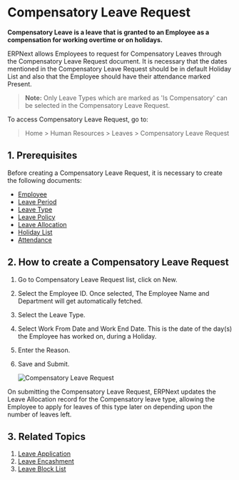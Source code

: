 <!-- add-breadcrumbs -->
# Compensatory Leave Request


**Compensatory Leave is a leave that is granted to an Employee as a compensation for working overtime or on holidays.**

 ERPNext allows Employees to request for Compensatory Leaves through the Compensatory Leave Request document. It is necessary that the dates mentioned in the Compensatory Leave Request should be in default Holiday List and also that the Employee should have their attendance marked Present. 
 
 > **Note:** Only Leave Types which are marked as 'Is Compensatory' can be selected in the Compensatory Leave Request.

To access Compensatory Leave Request, go to:

> Home > Human Resources > Leaves > Compensatory Leave Request 


## 1. Prerequisites

Before creating a Compensatory Leave Request, it is necessary to create the following documents:

* [Employee](/docs/user/manual/en/human-resources/employee)
* [Leave Period](/docs/user/manual/en/human-resources/leave-period)
* [Leave Type](/docs/user/manual/en/human-resources/leave-type)
* [Leave Policy](/docs/user/manual/en/human-resources/leave-policy)
* [Leave Allocation](/docs/user/manual/en/human-resources/leave-allocation)
* [Holiday List](/docs/user/manual/en/human-resources/holiday-list)
* [Attendance](/docs/user/manual/en/human-resources/attendance)


## 2. How to create a Compensatory Leave Request

1. Go to Compensatory Leave Request list, click on New.
1. Select the Employee ID. Once selected, The Employee Name and Department will get automatically fetched.
1. Select the Leave Type.
1. Select Work From Date and Work End Date. This is the date of the day(s) the Employee has worked on, during a Holiday.
1. Enter the Reason.
1. Save and Submit.

	<img class="screenshot" alt="Compensatory Leave Request"
	src="{{docs_base_url}}/assets/img/human-resources/compensatory-leave.png">



On submitting the Compensatory Leave Request, ERPNext updates the Leave Allocation record for the Compensatory leave type, allowing the Employee to apply for leaves of this type later on depending upon the number of leaves left.


## 3. Related Topics

1. [Leave Application](/docs/user/manual/en/human-resources/leave-application)
1. [Leave Encashment](/docs/user/manual/en/human-resources/leave-encashment)
1. [Leave Block List](/docs/user/manual/en/human-resources/leave-block-list)

